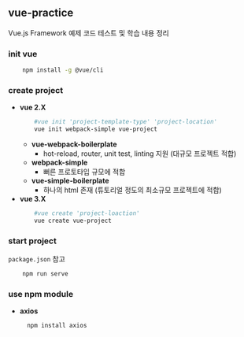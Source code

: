 ## vue-practice
Vue.js Framework 예제 코드 테스트 및 학습 내용 정리

### init vue 
```bash
    npm install -g @vue/cli
```

### create project
+ **vue 2.X**
    ```bash
        #vue init 'project-template-type' 'project-location'
        vue init webpack-simple vue-project
    ```
  + **vue-webpack-boilerplate**
    + hot-reload, router, unit test, linting 지원 (대규모 프로젝트 적합)
  + **webpack-simple**
    + 뻐른 프로토타입 규모에 적합
  + **vue-simple-boilerplate**
    + 하나의 html 존재 (튜토리얼 정도의 최소규모 프로젝트에 적합) 
+ **vue 3.X**
    ```bash
        #vue create 'project-loaction'
        vue create vue-project
    ```

### start project
`package.json` 참고  
```bash
    npm run serve
```

### use npm module
+ **axios**
  ```bash
    npm install axios
  ```